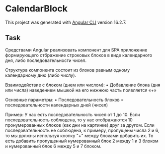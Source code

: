 # CalendarBlock

This project was generated with [Angular CLI](https://github.com/angular/angular-cli) version 16.2.7.

## Task

Средствами Angular реализовать компонент для SPA приложение формирующего отбражение строковых блоков в виде календарного дня, либо последовательности чисел.

Структура компонента состоит из блоков равным одному календарному дню (либо числу).

Взаимодействие с блоком (днем или числом):
 • Добавление блока (дня или числа) наведением мышкой на его нижнюю часть появляется «+»

Основные параметры:
 • Последовательность блоков = последовательности календарных дней (чисел)

Пример:
У нас есть последовательность чисел от 1 до 10. Если последовательность соблюдена, то у нас отображаются 10 пронумерованных блоков (как дни на картинке) друг за другом. Если последовательность не соблюдена, к примеру, пропущены числа 2 и 6, то мы должны используя кнопку "+" между блоками добавить их. То есть добавить пропущенный нумерованный блок 2 между 1 и 3 блоком и нумерованный блок 6 между 5 и 7 блоком.
